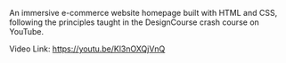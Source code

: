 An immersive e-commerce website homepage built with HTML and CSS, following the principles taught in the DesignCourse crash course on YouTube.

Video Link: https://youtu.be/Kl3nOXQjVnQ

